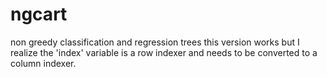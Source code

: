 # ngcart
non greedy classification and regression trees
this version works but I realize the 'index' variable is a row indexer and needs to be converted to a column indexer. 
